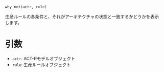 ```
why_not(actr, rule)
```

生産ルールの各条件と、それがアーキテクチャの状態と一致するかどうかを表示します。

# 引数

  * `actr`: ACT-Rモデルオブジェクト
  * `rule`: 生産ルールオブジェクト
